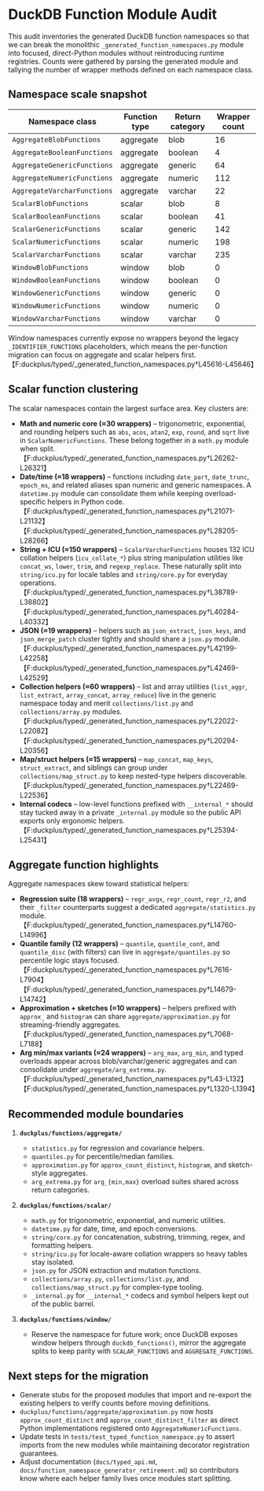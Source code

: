 # DuckDB Function Module Audit

This audit inventories the generated DuckDB function namespaces so that we can break the monolithic `_generated_function_namespaces.py` module into focused, direct-Python modules without reintroducing runtime registries. Counts were gathered by parsing the generated module and tallying the number of wrapper methods defined on each namespace class.

## Namespace scale snapshot

| Namespace class | Function type | Return category | Wrapper count |
| --- | --- | --- | --- |
| `AggregateBlobFunctions` | aggregate | blob | 16 |
| `AggregateBooleanFunctions` | aggregate | boolean | 4 |
| `AggregateGenericFunctions` | aggregate | generic | 64 |
| `AggregateNumericFunctions` | aggregate | numeric | 112 |
| `AggregateVarcharFunctions` | aggregate | varchar | 22 |
| `ScalarBlobFunctions` | scalar | blob | 8 |
| `ScalarBooleanFunctions` | scalar | boolean | 41 |
| `ScalarGenericFunctions` | scalar | generic | 142 |
| `ScalarNumericFunctions` | scalar | numeric | 198 |
| `ScalarVarcharFunctions` | scalar | varchar | 235 |
| `WindowBlobFunctions` | window | blob | 0 |
| `WindowBooleanFunctions` | window | boolean | 0 |
| `WindowGenericFunctions` | window | generic | 0 |
| `WindowNumericFunctions` | window | numeric | 0 |
| `WindowVarcharFunctions` | window | varchar | 0 |

Window namespaces currently expose no wrappers beyond the legacy `_IDENTIFIER_FUNCTIONS` placeholders, which means the per-function migration can focus on aggregate and scalar helpers first.【F:duckplus/typed/_generated_function_namespaces.py†L45616-L45646】

## Scalar function clustering

The scalar namespaces contain the largest surface area. Key clusters are:

- **Math and numeric core (≈30 wrappers)** – trigonometric, exponential, and rounding helpers such as `abs`, `acos`, `atan2`, `exp`, `round`, and `sqrt` live in `ScalarNumericFunctions`. These belong together in a `math.py` module when split.【F:duckplus/typed/_generated_function_namespaces.py†L26262-L26321】
- **Date/time (≈18 wrappers)** – functions including `date_part`, `date_trunc`, `epoch_ms`, and related aliases span numeric and generic namespaces. A `datetime.py` module can consolidate them while keeping overload-specific helpers in Python code.【F:duckplus/typed/_generated_function_namespaces.py†L21071-L21132】【F:duckplus/typed/_generated_function_namespaces.py†L28205-L28266】
- **String + ICU (≈150 wrappers)** – `ScalarVarcharFunctions` houses 132 ICU collation helpers (`icu_collate_*`) plus string manipulation utilities like `concat_ws`, `lower`, `trim`, and `regexp_replace`. These naturally split into `string/icu.py` for locale tables and `string/core.py` for everyday operations.【F:duckplus/typed/_generated_function_namespaces.py†L38789-L38802】【F:duckplus/typed/_generated_function_namespaces.py†L40284-L40332】
- **JSON (≈19 wrappers)** – helpers such as `json_extract`, `json_keys`, and `json_merge_patch` cluster tightly and should share a `json.py` module.【F:duckplus/typed/_generated_function_namespaces.py†L42199-L42258】【F:duckplus/typed/_generated_function_namespaces.py†L42469-L42529】
- **Collection helpers (≈60 wrappers)** – list and array utilities (`list_aggr`, `list_extract`, `array_concat`, `array_reduce`) live in the generic namespace today and merit `collections/list.py` and `collections/array.py` modules.【F:duckplus/typed/_generated_function_namespaces.py†L22022-L22082】【F:duckplus/typed/_generated_function_namespaces.py†L20294-L20356】
- **Map/struct helpers (≈15 wrappers)** – `map_concat`, `map_keys`, `struct_extract`, and siblings can group under `collections/map_struct.py` to keep nested-type helpers discoverable.【F:duckplus/typed/_generated_function_namespaces.py†L22469-L22536】
- **Internal codecs** – low-level functions prefixed with `__internal_*` should stay tucked away in a private `_internal.py` module so the public API exports only ergonomic helpers.【F:duckplus/typed/_generated_function_namespaces.py†L25394-L25431】

## Aggregate function highlights

Aggregate namespaces skew toward statistical helpers:

- **Regression suite (18 wrappers)** – `regr_avgx`, `regr_count`, `regr_r2`, and their `_filter` counterparts suggest a dedicated `aggregate/statistics.py` module.【F:duckplus/typed/_generated_function_namespaces.py†L14760-L14996】
- **Quantile family (12 wrappers)** – `quantile`, `quantile_cont`, and `quantile_disc` (with filters) can live in `aggregate/quantiles.py` so percentile logic stays focused.【F:duckplus/typed/_generated_function_namespaces.py†L7616-L7904】【F:duckplus/typed/_generated_function_namespaces.py†L14679-L14742】
- **Approximation + sketches (≈10 wrappers)** – helpers prefixed with `approx_` and `histogram` can share `aggregate/approximation.py` for streaming-friendly aggregates.【F:duckplus/typed/_generated_function_namespaces.py†L7068-L7188】
- **Arg min/max variants (≈24 wrappers)** – `arg_max`, `arg_min`, and typed overloads appear across blob/varchar/generic aggregates and can consolidate under `aggregate/arg_extrema.py`.【F:duckplus/typed/_generated_function_namespaces.py†L43-L132】【F:duckplus/typed/_generated_function_namespaces.py†L1320-L1394】

## Recommended module boundaries

1. **`duckplus/functions/aggregate/`**
   - `statistics.py` for regression and covariance helpers.
   - `quantiles.py` for percentile/median families.
   - `approximation.py` for `approx_count_distinct`, `histogram`, and sketch-style aggregates.
   - `arg_extrema.py` for `arg_{min,max}` overload suites shared across return categories.

2. **`duckplus/functions/scalar/`**
   - `math.py` for trigonometric, exponential, and numeric utilities.
   - `datetime.py` for date, time, and epoch conversions.
   - `string/core.py` for concatenation, substring, trimming, regex, and formatting helpers.
   - `string/icu.py` for locale-aware collation wrappers so heavy tables stay isolated.
   - `json.py` for JSON extraction and mutation functions.
   - `collections/array.py`, `collections/list.py`, and `collections/map_struct.py` for complex-type tooling.
   - `_internal.py` for `__internal_*` codecs and symbol helpers kept out of the public barrel.

3. **`duckplus/functions/window/`**
   - Reserve the namespace for future work; once DuckDB exposes window helpers through `duckdb_functions()`, mirror the aggregate splits to keep parity with `SCALAR_FUNCTIONS` and `AGGREGATE_FUNCTIONS`.

## Next steps for the migration

- Generate stubs for the proposed modules that import and re-export the existing helpers to verify counts before moving definitions.
- ``duckplus/functions/aggregate/approximation.py`` now hosts ``approx_count_distinct`` and ``approx_count_distinct_filter`` as direct Python implementations registered onto ``AggregateNumericFunctions``.
- Update tests in `tests/test_typed_function_namespace.py` to assert imports from the new modules while maintaining decorator registration guarantees.
- Adjust documentation (`docs/typed_api.md`, `docs/function_namespace_generator_retirement.md`) so contributors know where each helper family lives once modules start splitting.
